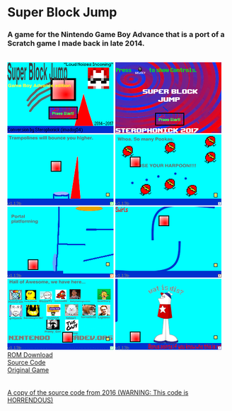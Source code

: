 <html>
<body>
<h1>Super Block Jump</h1>
<h3>A game for the Nintendo Game Boy Advance that is a port of a Scratch game I made back in late 2014.</h3> <br />
<img src="../images/sbjgba/sbjgba0.png">
<img src="../images/sbjgba/sbjgba1.png">
<img src="../images/sbjgba/sbjgba2.png">
<img src="../images/sbjgba/sbjgba3.png">
<img src="../images/sbjgba/sbjgba4.png">
<img src="../images/sbjgba/sbjgba5.png">
<img src="../images/sbjgba/sbjgba6.png">
<img src="../images/sbjgba/sbjgba7.png">
<a href="../downloads/Super Block Jump - Game Boy Advance Edition.gba">ROM Download</a><br />
<a href="https://github.com/Sterophonick/SuperBlockJumpGBA">Source Code</a><br />
<a href="https://scratch.mit.edu/projects/33047346">Original Game</a><br />
<br />
<br />
<a href="../downloads/SbjGba2016src.zip">A copy of the source code from 2016 (WARNING: This code is HORRENDOUS)</a><br />
</body>
</html>